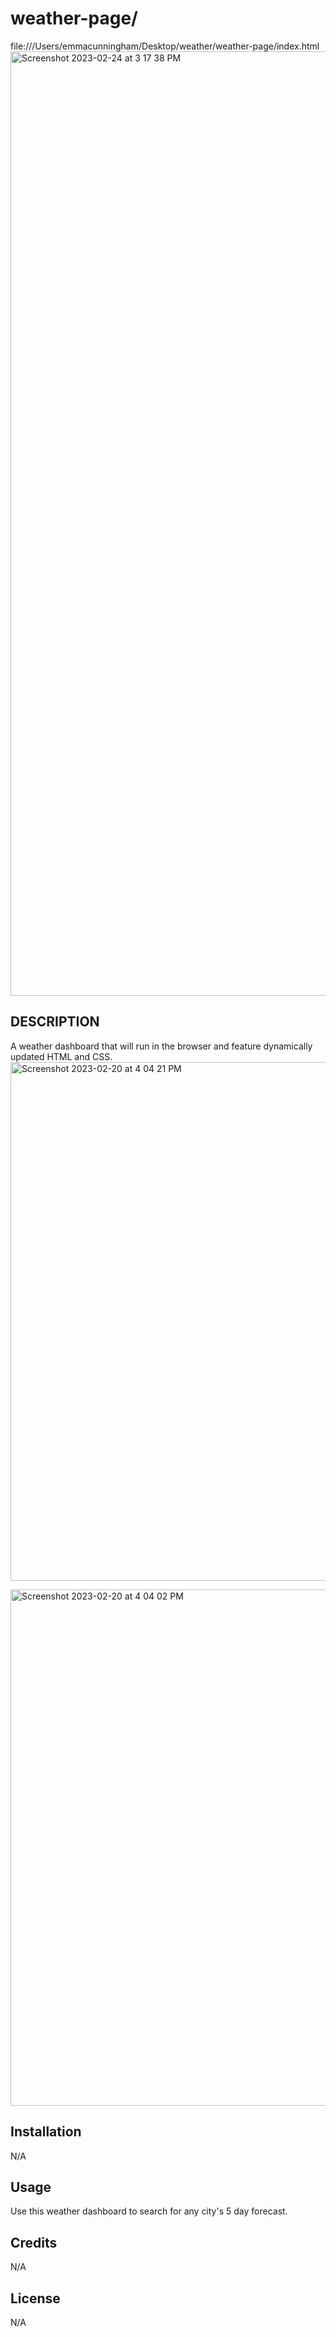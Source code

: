 # weather-page/
file:///Users/emmacunningham/Desktop/weather/weather-page/index.html
<img width="1511" alt="Screenshot 2023-02-24 at 3 17 38 PM" src="https://user-images.githubusercontent.com/122828454/221304433-7ef7231c-a3be-4fc7-9a84-5a72937917b0.png">

## DESCRIPTION

A weather dashboard that will run in the browser and feature dynamically updated HTML and CSS.
<img width="830" alt="Screenshot 2023-02-20 at 4 04 21 PM" src="https://user-images.githubusercontent.com/122828454/220210659-4db2bc5b-9afa-4712-bcd6-718d37f2b1be.png">

<img width="826" alt="Screenshot 2023-02-20 at 4 04 02 PM" src="https://user-images.githubusercontent.com/122828454/220210639-33a47caf-c9cd-4d78-af7a-dc6e742a2c00.png">

## Installation

N/A

## Usage

Use this weather dashboard to search for any city's 5 day forecast.

## Credits

N/A

## License

N/A
